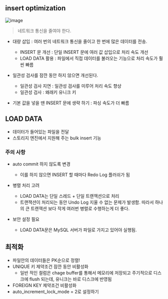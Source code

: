 ## insert optimization

![image](https://github.com/HyangKeunChoi/TIL-Today-I-Learned-/assets/49984996/524acba1-541c-41d0-9d45-545f2c0030dc)

> 네트워크 통신을 줄여야 한다.

+ 대량 삽입 : 여러 번의 네트워크 통신을 줄이고 한 번에 많은 데이터를 전송.
  - INSERT 문 개선 : 단일 INSERT 문에 여러 값 삽입으로 처리 속도 개선
  - LOAD DATA 활용 : 파일에서 직접 데이터를 불러오는 기능으로 처리 속도가 훨씬 빠름
 
+ 일관성 검사를 잠깐 동안 하지 않으면 개선된다.
  - 일관성 검사 지연 : 일관성 검사를 미루어 처리 속도 향상
  - 일관성 검사 : 왜래키 유니크 키
 
+ 기본 값을 넣을 땐 INSERT 문에 생략 하기 : 파싱 속도가 더 빠름

## LOAD DATA
+ 데이터가 들어있는 파일을 전달
+ 스토리지 엔진에서 지원해 주는 bulk insert 기능

### 주의 사항
+ auto commit 하지 않도록 변경
  - 이를 하지 않으면 INSERT 할 때마다 Redo Log 플러쉬가 됨

+ 병렬 처리 고려
  - LOAD DATA는 단일 스레드 + 단일 트랜잭션으로 처리
  - 트랜잭션이 처리되는 동안 Undo Log 지울 수 없는 문제가 발생함. 따라서 하나의 큰 트랜잭션 보다 작게 여러번 병렬로 수행하는게 더 좋다.

+ 보안 설정 필요
  - LOAD DATA문은 MySQL 서버가 파일로 가지고 있어야 실행됨. 

## 최적화
+ 파일안의 데이터들은 PK순으로 정렬!
+ UNIQUE 키 제약조건 잠깐 동안 비활성화
  - 일반 적인 컬럼은 chage buffer를 통해서 메모리에 저장되고 주기적으로 디스크에 flush 되는데, 유니크는 바로 디스크에 반영됨
+ FOREIGN KEY 제약조건 비활성화
+ auto_increment_lock_mode = 2로 설정하기

